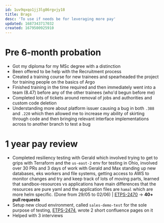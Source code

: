 ```yaml
---
id: 1uv9qxqo1jj3lg86rgvjy18
title: Brags
desc: 'To use if needs be for leveraging more pay'
updated: 1687343717032
created: 1679500925910
---
```


# Pre 6-month probation
- Got my diploma for my MSc degree with a distinction
- Been offered to be help with the Recruitment process
- Created a training course for new trainees and spearheaded the project for training people on the basics of Argo
- Finished training in the time required and then immediately went into a team (8.47) before any of the other trainees (who'd begun before me)
- Completed lots of tickets around removal of jobs and authorities and custom code deletion
- Understanding more about platform issuer causing a bug in both `.388` and `.220` which then allowed me to increase my ability of skirting through code and then bringing relevant interface implementations across to another branch to test a bug

# 1 year pay review
- Completed resiliency testing with Gerald which involved trying to get to grips with Terraform and the `us-east-2` env for testing in Ohio, involved over 30 PRs and 3 days of work with Gerald and Max standing up new databases, eks workers and file systems, getting access to AWS to monitor changes and try and keep track of lots of moving parts, learned that sandbox-resources vs applications have main differences that the resources are pure yaml and the application files are `hamal` which are more helm specific. (Done from 29/05 to 02/06) | [ETPS-2470](https://jira.apak.com/browse/ETPS-2470) -> **40+ pull requests**
- Setup new cloud environment, called `sales-demo-test` for the sole purpose of testing, [ETPS-2474](https://jira.apak.com/browse/ETPS-2474), wrote 2 short confluence pages on it
- Helped with 3 interviews